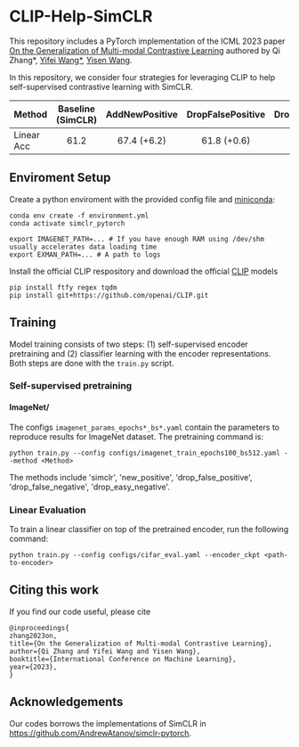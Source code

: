 # CLIP-Help-SimCLR

This repository includes a PyTorch implementation of the ICML 2023 paper  [On the Generalization of Multi-modal Contrastive Learning]() authored by Qi Zhang*, [Yifei Wang*](https://yifeiwang.me), [Yisen Wang](https://yisenwang.github.io/). 

In this repository, we consider four strategies for leveraging CLIP to help self-supervised contrastive learning with SimCLR.


| Method | Baseline (SimCLR)  | AddNewPositive | DropFalsePositive |DropFalseNegative |DropEasyNegative|
|-----------|:---------------:|:--------:|:---------:|:------------:|:-----------:|
| Linear Acc|  61.2      |   67.4 (+6.2)   |    61.8 (+0.6)   |     61.4 (+0.2)    |62.3 (+1.1)|






## Enviroment Setup


Create a python enviroment with the provided config file and [miniconda](https://docs.conda.io/en/latest/miniconda.html):

```(bash)
conda env create -f environment.yml
conda activate simclr_pytorch

export IMAGENET_PATH=... # If you have enough RAM using /dev/shm usually accelerates data loading time
export EXMAN_PATH=... # A path to logs
```


Install the official CLIP respository and download the official [CLIP](https://openaipublic.azureedge.net/clip/models/40d365715913c9da98579312b702a82c18be219cc2a73407c4526f58eba950af/ViT-B-32.pt) models

```
pip install ftfy regex tqdm
pip install git+https://github.com/openai/CLIP.git
```



## Training
Model training consists of two steps: (1) self-supervised encoder pretraining and (2) classifier learning with the encoder representations. Both steps are done with the `train.py` script. 

### Self-supervised pretraining


#### ImageNet/
The configs `imagenet_params_epochs*_bs*.yaml` contain the parameters to reproduce results for ImageNet dataset. The pretraining command is:

```(bash)
python train.py --config configs/imagenet_train_epochs100_bs512.yaml --method <Method>
```

The methods include 'simclr', 'new_positive', 'drop_false_positive', 'drop_false_negative', 'drop_easy_negative'.

### Linear Evaluation
To train a linear classifier on top of the pretrained encoder, run the following command:

```(bash)
python train.py --config configs/cifar_eval.yaml --encoder_ckpt <path-to-encoder>
```


## Citing this work


If you find our code useful, please cite
```
@inproceedings{
zhang2023on,
title={On the Generalization of Multi-modal Contrastive Learning},
author={Qi Zhang and Yifei Wang and Yisen Wang},
booktitle={International Conference on Machine Learning},
year={2023},
}
```
 


## Acknowledgements
Our codes borrows the implementations of SimCLR in https://github.com/AndrewAtanov/simclr-pytorch.

